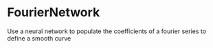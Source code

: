 # FourierNetwork
Use a neural network to populate the coefficients of a fourier series to define a smooth curve
